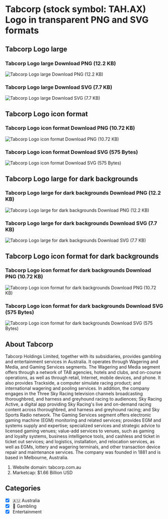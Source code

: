 # Tabcorp (stock symbol: TAH.AX) Logo in transparent PNG and SVG formats

## Tabcorp Logo large

### Tabcorp Logo large Download PNG (12.2 KB)

![Tabcorp Logo large Download PNG (12.2 KB)](/img/orig/TAH.AX_BIG-d894fd30.png)

### Tabcorp Logo large Download SVG (7.7 KB)

![Tabcorp Logo large Download SVG (7.7 KB)](/img/orig/TAH.AX_BIG-ff619014.svg)

## Tabcorp Logo icon format

### Tabcorp Logo icon format Download PNG (10.72 KB)

![Tabcorp Logo icon format Download PNG (10.72 KB)](/img/orig/TAH.AX-1dca6a51.png)

### Tabcorp Logo icon format Download SVG (575 Bytes)

![Tabcorp Logo icon format Download SVG (575 Bytes)](/img/orig/TAH.AX-d3e27ea5.svg)

## Tabcorp Logo large for dark backgrounds

### Tabcorp Logo large for dark backgrounds Download PNG (12.2 KB)

![Tabcorp Logo large for dark backgrounds Download PNG (12.2 KB)](/img/orig/TAH.AX_BIG.D-74acbd99.png)

### Tabcorp Logo large for dark backgrounds Download SVG (7.7 KB)

![Tabcorp Logo large for dark backgrounds Download SVG (7.7 KB)](/img/orig/TAH.AX_BIG.D-94ad4856.svg)

## Tabcorp Logo icon format for dark backgrounds

### Tabcorp Logo icon format for dark backgrounds Download PNG (10.72 KB)

![Tabcorp Logo icon format for dark backgrounds Download PNG (10.72 KB)](/img/orig/TAH.AX.D-5ac1bfa8.png)

### Tabcorp Logo icon format for dark backgrounds Download SVG (575 Bytes)

![Tabcorp Logo icon format for dark backgrounds Download SVG (575 Bytes)](/img/orig/TAH.AX.D-1c60fac8.svg)

## About Tabcorp

Tabcorp Holdings Limited, together with its subsidiaries, provides gambling and entertainment services in Australia. It operates through Wagering and Media, and Gaming Services segments. The Wagering and Media segment offers through a network of TAB agencies, hotels and clubs, and on-course operations, as well as through retail, Internet, mobile devices, and phone. It also provides Trackside, a computer simulate racing product; and international wagering and pooling services. In addition, the company engages in the Three Sky Racing television channels broadcasting thoroughbred, and harness and greyhound racing to audiences; Sky Racing Active, a digital app providing Sky Racing's live and on-demand racing content across thoroughbred, and harness and greyhound racing; and Sky Sports Radio network. The Gaming Services segment offers electronic gaming machine (EGM) monitoring and related services; provides EGM and systems supply and expertise; specialized services and strategic advice to licensed gaming venues; value-add services to venues, such as gaming and loyalty systems, business intelligence tools, and cashless and ticket in ticket out services; and logistics, installation, and relocation services, as well as EGMs, lottery and wagering terminals, and other transaction device repair and maintenance services. The company was founded in 1881 and is based in Melbourne, Australia.

1. Website domain: tabcorp.com.au
2. Marketcap: $1.66 Billion USD


## Categories
- [x] 🇦🇺 Australia
- [x] 🎰 Gambling
- [x] Entertainment
